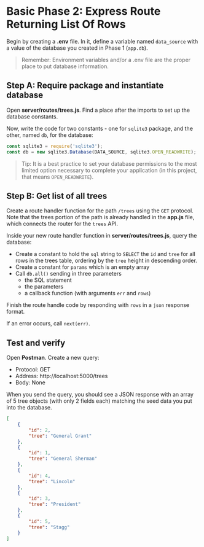 # Basic Phase 2: Express Route Returning List Of Rows

Begin by creating a __.env__ file. In it, define a variable named `data_source`
with a value of the database you created in Phase 1 (`app.db`).

> Remember: Environment variables and/or a .env file are the proper place to
> put database information.

## Step A: Require package and instantiate database

Open __server/routes/trees.js__. Find a place after the imports to set up the
database constants.

Now, write the code for two constants - one for `sqlite3` package, and the
other, named `db`, for the database:

```javascript
const sqlite3 = require('sqlite3');
const db = new sqlite3.Database(DATA_SOURCE, sqlite3.OPEN_READWRITE);
```

> Tip: It is a best practice to set your database permissions to the most
> limited option necessary to complete your application (in this project, that
> means `OPEN_READWRITE`).

## Step B: Get list of all trees

Create a route handler function for the path `/trees` using the `GET` protocol.
Note that the trees portion of the path is already handled in the __app.js__
file, which connects the router for the `trees` API.

Inside your new route handler function in __server/routes/trees.js__, query the
database:

* Create a constant to hold the `sql` string to `SELECT` the `id` and `tree` for
  all rows in the trees table, ordering by the `tree` height in descending
  order.
* Create a constant for `params` which is an empty array
* Call `db.all()` sending in three parameters
  * the SQL statement
  * the parameters
  * a callback function (with arguments `err` and `rows`)

Finish the route handle code by responding with `rows` in a `json` response
format.

If an error occurs, call `next(err)`.

## Test and verify

Open **Postman**. Create a new query:

* Protocol: GET
* Address: http://localhost:5000/trees
* Body: None

When you send the query, you should see a JSON response with an array of 5 tree
objects (with only 2 fields each) matching the seed data you put into the
database.

```json
[
    {
        "id": 2,
        "tree": "General Grant"
    },
    {
        "id": 1,
        "tree": "General Sherman"
    },
    {
        "id": 4,
        "tree": "Lincoln"
    },
    {
        "id": 3,
        "tree": "President"
    },
    {
        "id": 5,
        "tree": "Stagg"
    }
]
```

